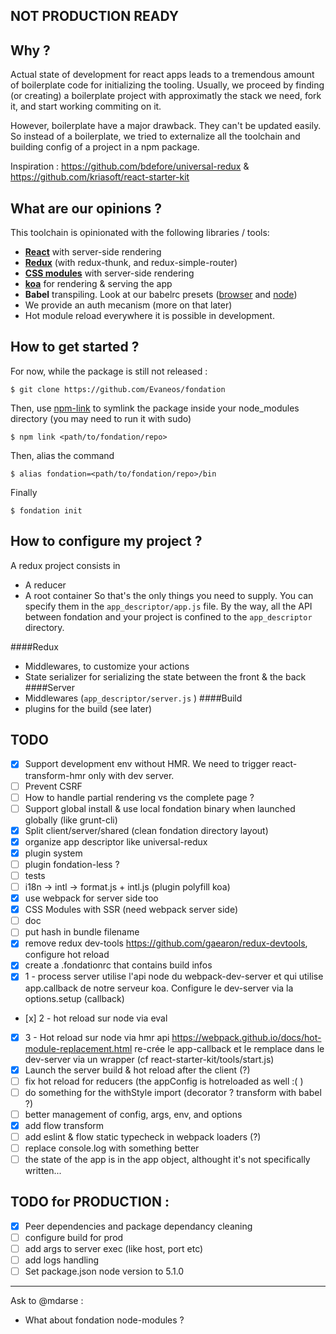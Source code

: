 ## NOT PRODUCTION READY

## Why ?
Actual state of development for react apps leads to a tremendous amount of boilerplate code for initializing the tooling. Usually, we proceed by finding (or creating) a boilerplate project with approximatly the stack we need, fork it, and start working commiting on it.

However, boilerplate have a major drawback. They can't be updated easily. So instead of a boilerplate, we tried to externalize all the toolchain and building config of a project in a npm package.

Inspiration : https://github.com/bdefore/universal-redux & https://github.com/kriasoft/react-starter-kit

## What are our opinions ?
This toolchain is opinionated with the following libraries / tools:
- [**React**](https://github.com/facebook/react) with server-side rendering
- [**Redux**](https://github.com/rackt/redux) (with redux-thunk, and redux-simple-router)
- [**CSS modules**](https://github.com/css-modules/css-modules) with server-side rendering
- [**koa**](https://github.com/koajs/koa) for rendering & serving the app
- **Babel** transpiling. Look at our babelrc presets ([browser](https://github.com/Evaneos/fondation/blob/master/.babelrc.browser) and [node](https://github.com/Evaneos/fondation/blob/master/.babelrc.node))
- We provide an auth mecanism (more on that later)
- Hot module reload everywhere it is possible in development.

## How to get started ?
For now, while the package is still not released :
```shell
$ git clone https://github.com/Evaneos/fondation
```
Then, use [npm-link](https://docs.npmjs.com/cli/link) to symlink the package inside your node_modules directory (you may need to run it with sudo)
```shell
$ npm link <path/to/fondation/repo>
```
Then, alias the command
```
$ alias fondation=<path/to/fondation/repo>/bin
```
Finally
```
$ fondation init
```

## How to configure my project ?
A redux project consists in
- A reducer
- A root container
So that's the only things you need to supply. You can specify them in the `app_descriptor/app.js` file. By the way, all the API between fondation and your project is confined to the `app_descriptor` directory.

####Redux
- Middlewares, to customize your actions
- State serializer for serializing the state between the front & the back
####Server
- Middlewares (`app_descriptor/server.js` )
####Build
- plugins for the build (see later)

## TODO
* [x] Support development env without HMR. We need to trigger react-transform-hmr only with dev server.
* [ ] Prevent CSRF
* [ ] How to handle partial rendering vs the complete page ?
* [ ] Support global install & use local fondation binary when launched globally (like grunt-cli)
* [x] Split client/server/shared (clean fondation directory layout)
* [x] organize app descriptor like universal-redux
* [x] plugin system
* [ ] plugin fondation-less ?
* [ ] tests
* [ ] i18n -> intl -> format.js + intl.js (plugin polyfill koa)
* [x] use webpack for server side too
* [x] CSS Modules with SSR (need webpack server side)
* [ ] doc
* [ ] put hash in bundle filename
* [x] remove redux dev-tools https://github.com/gaearon/redux-devtools, configure hot reload
* [x] create a .fondationrc that contains build infos
* [x] 1 - process server
		utilise l'api node du webpack-dev-server et qui utilise app.callback de notre serveur koa. Configure le dev-server via la options.setup (callback)
* [x] 2 - hot reload sur node via eval
* [x] 3 - Hot reload sur node via hmr api
        https://webpack.github.io/docs/hot-module-replacement.html
        re-crée le app-callback et le remplace dans le dev-server via un wrapper (cf react-starter-kit/tools/start.js)
* [x] Launch the server build & hot reload after the client (?)
* [ ] fix hot reload for reducers (the appConfig is hotreloaded as well :( )
* [ ] do something for the withStyle import (decorator ? transform with babel ?)
* [ ] better management of config, args, env, and options
* [x] add flow transform
* [ ] add eslint & flow static typecheck in webpack loaders (?)
* [ ] replace console.log with something better
* [ ] the state of the app is in the app object, althought it's not specifically written...
## TODO for PRODUCTION :
* [x] Peer dependencies and package dependancy cleaning
* [ ] configure build for prod
* [ ] add args to server exec (like host, port etc)
* [ ] add logs handling
* [ ] Set package.json node version to 5.1.0

---

Ask to @mdarse :
- What about fondation node-modules ?

